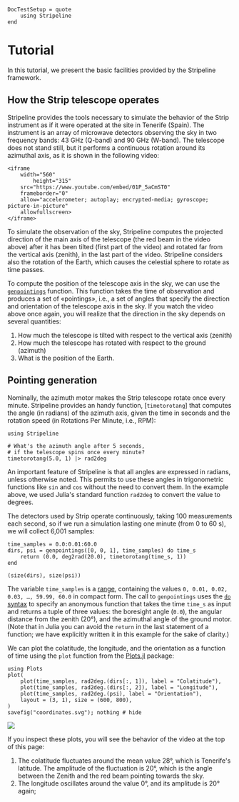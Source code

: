 ```@meta
DocTestSetup = quote
    using Stripeline
end
```

# Tutorial

In this tutorial, we present the basic facilities provided by the
Stripeline framework.

## How the Strip telescope operates

Stripeline provides the tools necessary to simulate the behavior of
the Strip instrument as if it were operated at the site in Tenerife
(Spain). The instrument is an array of microwave detectors observing
the sky in two frequency bands: 43 GHz (Q-band) and 90 GHz (W-band).
The telescope does not stand still, but it performs a continuous
rotation around its azimuthal axis, as it is shown in the following
video:

```@raw html
<iframe 
    width="560" 
        height="315" 
    src="https://www.youtube.com/embed/01P_5aCmST0" 
    frameborder="0" 
    allow="accelerometer; autoplay; encrypted-media; gyroscope; picture-in-picture" 
    allowfullscreen>
</iframe>
```

To simulate the observation of the sky, Stripeline computes the
projected direction of the main axis of the telescope (the red beam in
the video above) after it has been tilted (first part of the video)
and rotated far from the vertical axis (zenith), in the last part of
the video. Stripeline considers also the rotation of the Earth, which
causes the celestial sphere to rotate as time passes.

To compute the position of the telescope axis in the sky, we can use
the [`genpointings`](@ref) function. This function takes the time of
observation and produces a set of «pointings», i.e., a set of angles
that specify the direction and orientation of the telescope axis in
the sky. If you watch the video above once again, you will realize
that the direction in the sky depends on several quantities:

1.  How much the telescope is tilted with respect to the vertical axis
    (zenith)
2.  How much the telescope has rotated with respect to the ground
    (azimuth)
3.  What is the position of the Earth.

## Pointing generation

Nominally, the azimuth motor makes the Strip telescope rotate once
every minute. Stripeline provides an handy function, [`timetorotang`]
that computes the angle (in radians) of the azimuth axis, given the
time in seconds and the rotation speed (in Rotations Per Minute, i.e.,
RPM):

```@example tutorial
using Stripeline

# What's the azimuth angle after 5 seconds,
# if the telescope spins once every minute?
timetorotang(5.0, 1) |> rad2deg
```

An important feature of Stripeline is that all angles are expressed in
radians, unless otherwise noted. This permits to use these angles in
trigonometric functions like `sin` and `cos` without the need to
convert them. In the example above, we used Julia's standard function
`rad2deg` to convert the value to degrees.

The detectors used by Strip operate continuously, taking 100
measurements each second, so if we run a simulation lasting one minute
(from 0 to 60 s), we will collect 6,001 samples:

```@example tutorial
time_samples = 0.0:0.01:60.0
dirs, psi = genpointings([0, 0, 1], time_samples) do time_s
    return (0.0, deg2rad(20.0), timetorotang(time_s, 1))
end

(size(dirs), size(psi))
```

The variable `time_samples` is a
[range](https://docs.julialang.org/en/v1/base/math/#Base.range),
containing the values `0, 0.01, 0.02, 0.03, …, 59.99, 60.0` in compact
form. The call to `genpointings` uses the [`do`
syntax](https://docs.julialang.org/en/v1/manual/functions/#man-anonymous-functions-1)
to specify an anonymous function that takes the time `time_s` as input
and returns a tuple of three values: the boresight angle (`0.0`), the
angular distance from the zenith (20°), and the azimuthal angle of the
ground motor. (Note that in Julia you can avoid the `return` in the
last statement of a function; we have explicitly written it in this
example for the sake of clarity.)

We can plot the colatitude, the longitude, and the orientation as a
function of time using the `plot` function from the
[Plots.jl](https://github.com/JuliaPlots/Plots.jl) package:

```@example tutorial
using Plots
plot(
    plot(time_samples, rad2deg.(dirs[:, 1]), label = "Colatitude"),
    plot(time_samples, rad2deg.(dirs[:, 2]), label = "Longitude"),
    plot(time_samples, rad2deg.(psi), label = "Orientation"),
    layout = (3, 1), size = (600, 800),
)
savefig("coordinates.svg"); nothing # hide
```

![](coordinates.svg)

If you inspect these plots, you will see the behavior of the video at
the top of this page:

1.  The colatitude fluctuates around the mean value 28°, which is
    Tenerife's latitude. The amplitude of the fluctuation is 20°,
    which is the angle between the Zenith and the red beam pointing
    towards the sky.
2.  The longitude oscillates around the value 0°, and its amplitude is
    20° again;
